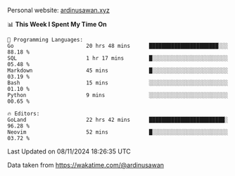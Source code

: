 Personal website: [ardinusawan.xyz](https://ardinusawan.xyz)

<!--START_SECTION:waka-->
📊 **This Week I Spent My Time On** 

```text
💬 Programming Languages: 
Go                       20 hrs 48 mins      ██████████████████████░░░   88.18 % 
SQL                      1 hr 17 mins        █░░░░░░░░░░░░░░░░░░░░░░░░   05.48 % 
Markdown                 45 mins             █░░░░░░░░░░░░░░░░░░░░░░░░   03.19 % 
Bash                     15 mins             ░░░░░░░░░░░░░░░░░░░░░░░░░   01.10 % 
Python                   9 mins              ░░░░░░░░░░░░░░░░░░░░░░░░░   00.65 % 

🔥 Editors: 
GoLand                   22 hrs 42 mins      ████████████████████████░   96.28 % 
Neovim                   52 mins             █░░░░░░░░░░░░░░░░░░░░░░░░   03.72 % 
```


 Last Updated on 08/11/2024 18:26:35 UTC
<!--END_SECTION:waka-->
Data taken from https://wakatime.com/@ardinusawan
